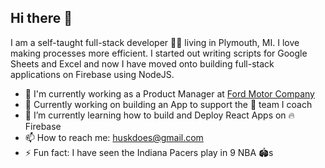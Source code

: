 ## Hi there 👋

<!--
**mhusk/mhusk** is a ✨ _special_ ✨ repository because its `README.md` (this file) appears on your GitHub profile.

Here are some ideas to get you started:

- 🔭 I’m currently working on ...
- 🌱 I’m currently learning ...
- 👯 I’m looking to collaborate on ...
- 🤔 I’m looking for help with ...
- 💬 Ask me about ...
- 📫 How to reach me: ...
- 😄 Pronouns: ...
- ⚡ Fun fact: ...
-->

I am a self-taught full-stack developer 👨‍💻 living in Plymouth, MI. I love making processes more efficient. I started out writing scripts for Google Sheets and Excel and now I have moved onto building full-stack applications on Firebase using NodeJS.

- 💼 I'm currently working as a Product Manager at [Ford Motor Company](https://www.google.com/finance/quote/F:NYSE)
- 🔭 Currently working on building an App to support the 🏀 team I coach
- 🌱 I’m currently learning how to build and Deploy React Apps on 🔥 Firebase
- 📫 How to reach me: huskdoes@gmail.com
- ⚡ Fun fact: I have seen the Indiana Pacers play in 9 NBA 🏟️s

